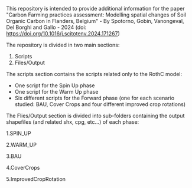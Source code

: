This repository is intended to provide additional information for the paper "Carbon Farming practices assessment: Modelling spatial changes of Soil Organic Carbon in Flanders, Belgium" - By Spotorno, Gobin, Vanongeval, Del Borghi and Gallo - 2024 
(doi: https://doi.org/10.1016/j.scitotenv.2024.171267)

The repository is divided in two main sections:
1. Scripts
2. Files/Output

The scripts section contains the scripts related only to the RothC model: 
- One script for the Spin Up phase
- One script for the Warm Up phase
- Six different scripts for the Forward phase (one for each scenario studied: BAU, Cover Crops and four different improved crop rotations)

The Flies/Output section is divided into sub-folders containing the output shapefiles (and related shx, cpg, etc...) of each phase:

1.SPIN_UP

2.WARM_UP

3.BAU

4.CoverCrops

5.ImprovedCropRotation

